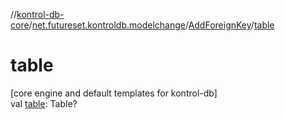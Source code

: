 //[kontrol-db-core](../../../index.md)/[net.futureset.kontroldb.modelchange](../index.md)/[AddForeignKey](index.md)/[table](table.md)

# table

[core engine and default templates for kontrol-db]\
val [table](table.md): Table?
